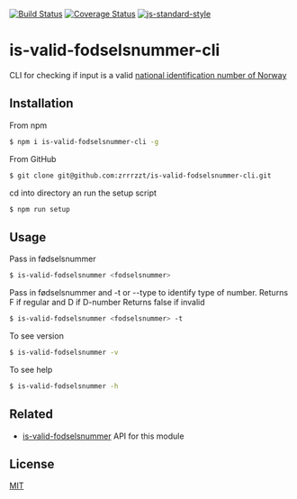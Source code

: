 [![Build Status](https://travis-ci.org/zrrrzzt/is-valid-fodselsnummer-cli.svg?branch=master)](https://travis-ci.org/zrrrzzt/is-valid-fodselsnummer-cli)
[![Coverage Status](https://coveralls.io/repos/zrrrzzt/is-valid-fodselsnummer-cli/badge.svg?branch=master&service=github)](https://coveralls.io/github/zrrrzzt/is-valid-fodselsnummer-cli?branch=master)
[![js-standard-style](https://img.shields.io/badge/code%20style-standard-brightgreen.svg?style=flat)](https://github.com/feross/standard)

# is-valid-fodselsnummer-cli

CLI for checking if input is a valid [national identification number of Norway](https://en.wikipedia.org/wiki/National_identification_number#Norway)

## Installation

From npm

```sh
$ npm i is-valid-fodselsnummer-cli -g
```

From GitHub

```sh
$ git clone git@github.com:zrrrzzt/is-valid-fodselsnummer-cli.git
```

cd into directory an run the setup script

```sh
$ npm run setup
```

## Usage

Pass in fødselsnummer

```sh
$ is-valid-fodselsnummer <fodselsnummer>
```

Pass in fødselsnummer and -t or --type to identify type of number.
Returns F if regular and D if D-number
Returns false if invalid

```sh
$ is-valid-fodselsnummer <fodselsnummer> -t
```

To see version

```sh
$ is-valid-fodselsnummer -v
```

To see help
```sh
$ is-valid-fodselsnummer -h
```

## Related

- [is-valid-fodselsnummer](https://github.com/zrrrzzt/is-valid-fodselsnummer) API for this module

## License

[MIT](LICENSE)

